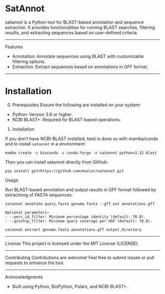 # SatAnnot

satannot is a Python tool for BLAST-based annotation and sequence extraction. It provides functionalities for running BLAST searches, filtering results, and extracting sequences based on user-defined criteria.

---

Features
- Annotation: Annotate sequences using BLAST with customizable filtering options.
- Extraction: Extract sequences based on annotations in GFF format.


---

# Installation

0. Prerequisites
Ensure the following are installed on your system:
- Python: Version 3.8 or higher.
- NCBI BLAST+: Required for BLAST-based operations.

1. Installation

If you don't have NCBI-BLAST installed, best is done so with mamba/conda and to install `satannot` in a environment:

```
mamba create -c bioconda -c conda-forge -n satannot python=3.12 blast
```

Then you can install satannot directly from GitHub:

```
pip install git+https://github.com/mvolar/satannot.git
```

Usage


Run BLAST-based annotation and output results in GFF format followed by extractiong of FASTA sequences:
```
satannot annotate query.fasta genome.fasta --gff_out annotations.gff

Optional parameters:
- --perc_id_filter: Minimum percentage identity (default: 70.0).
- --qcovhsp_filter: Minimum query coverage per HSP (default: 70.0).

satannot extract genome.fasta annotations.gff output_directory
```
---

License
This project is licensed under the MIT License (LICENSE).

---

Contributing
Contributions are welcome! Feel free to submit issues or pull requests to enhance the tool.

---

Acknowledgments
- Built using Python, BioPython, Polars, and NCBI BLAST+.